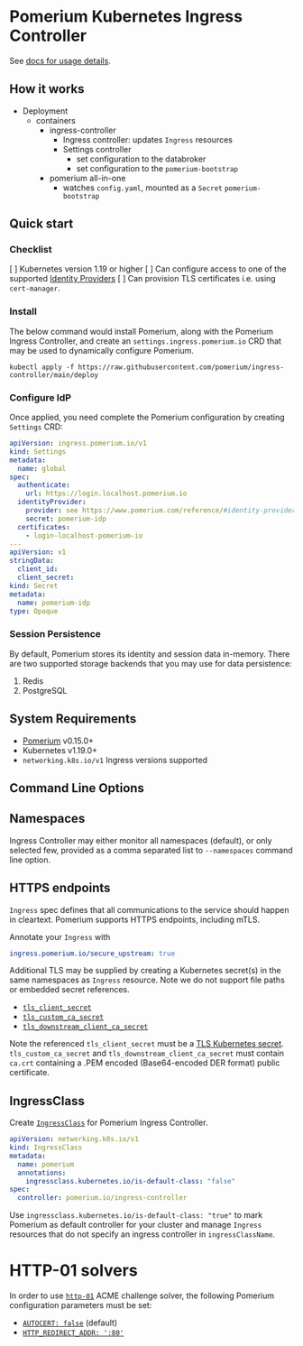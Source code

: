 # Pomerium Kubernetes Ingress Controller

See [docs for usage details](https://www.pomerium.com/docs/k8s/ingress.html).

## How it works

- Deployment
  - containers
    - ingress-controller
      - Ingress controller: updates `Ingress` resources
      - Settings controller
        - set configuration to the databroker
        - set configuration to the `pomerium-bootstrap`
    - pomerium all-in-one
      - watches `config.yaml`, mounted as a `Secret` `pomerium-bootstrap`

## Quick start

### Checklist

[ ] Kubernetes version 1.19 or higher
[ ] Can configure access to one of the supported [Identity Providers](https://www.pomerium.com/docs/identity-providers/)
[ ] Can provision TLS certificates i.e. using `cert-manager`.

### Install

The below command would install Pomerium, along with the Pomerium Ingress Controller,
and create an `settings.ingress.pomerium.io` CRD that may be used to dynamically configure Pomerium.

```
kubectl apply -f https://raw.githubusercontent.com/pomerium/ingress-controller/main/deploy
```

### Configure IdP

Once applied, you need complete the Pomerium configuration by creating `Settings` CRD:

```yaml
apiVersion: ingress.pomerium.io/v1
kind: Settings
metadata:
  name: global
spec:
  authenticate:
    url: https://login.localhost.pomerium.io
  identityProvider:
    provider: see https://www.pomerium.com/reference/#identity-provider-name
    secret: pomerium-idp
  certificates:
    - login-localhost-pomerium-io
---
apiVersion: v1
stringData:
  client_id:
  client_secret:
kind: Secret
metadata:
  name: pomerium-idp
type: Opaque
```

### Session Persistence

By default, Pomerium stores its identity and session data in-memory.
There are two supported storage backends that you may use for data persistence:

1. Redis
2. PostgreSQL

## System Requirements

- [Pomerium](https://github.com/pomerium/pomerium) v0.15.0+
- Kubernetes v1.19.0+
- `networking.k8s.io/v1` Ingress versions supported

## Command Line Options

## Namespaces

Ingress Controller may either monitor all namespaces (default), or only selected few, provided as a comma separated list to `--namespaces` command line option.

## HTTPS endpoints

`Ingress` spec defines that all communications to the service should happen in cleartext. Pomerium supports HTTPS endpoints, including mTLS.

Annotate your `Ingress` with

```yaml
ingress.pomerium.io/secure_upstream: true
```

Additional TLS may be supplied by creating a Kubernetes secret(s) in the same namespaces as `Ingress` resource. Note we do not support file paths or embedded secret references.

- [`tls_client_secret`](https://pomerium.io/reference/#tls-client-certificate)
- [`tls_custom_ca_secret`](https://pomerium.io/reference/#tls-custom-certificate-authority)
- [`tls_downstream_client_ca_secret`](https://pomerium.io/reference/#tls-downstream-client-certificate-authority)

Note the referenced `tls_client_secret` must be a [TLS Kubernetes secret](https://kubernetes.io/docs/concepts/configuration/secret/#tls-secrets). `tls_custom_ca_secret` and `tls_downstream_client_ca_secret` must contain `ca.crt` containing a .PEM encoded (Base64-encoded DER format) public certificate.

## IngressClass

Create [`IngressClass`](https://kubernetes.io/docs/concepts/services-networking/ingress/#ingress-class)
for Pomerium Ingress Controller.

```yaml
apiVersion: networking.k8s.io/v1
kind: IngressClass
metadata:
  name: pomerium
  annotations:
    ingressclass.kubernetes.io/is-default-class: "false"
spec:
  controller: pomerium.io/ingress-controller
```

Use `ingressclass.kubernetes.io/is-default-class: "true"` to mark Pomerium as default controller for your cluster
and manage `Ingress` resources that do not specify an ingress controller in `ingressClassName`.

# HTTP-01 solvers

In order to use [`http-01`](https://cert-manager.io/docs/configuration/acme/http01/#configuring-the-http01-ingress-solver) ACME challenge solver, the following Pomerium configuration parameters must be set:

- [`AUTOCERT: false`](https://www.pomerium.io/reference/#autocert) (default)
- [`HTTP_REDIRECT_ADDR: ':80'`](https://www.pomerium.io/reference/#http-redirect-address)

